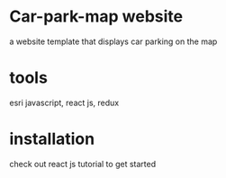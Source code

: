 # Car-park-map website
a website template that displays car parking on the map
# tools
esri javascript, react js, redux
# installation
check out react js tutorial to get started
